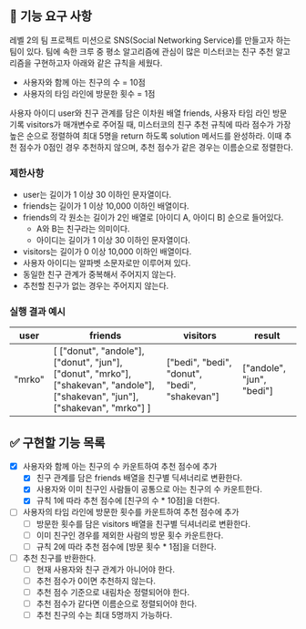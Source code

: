 ## 🚀 기능 요구 사항

레벨 2의 팀 프로젝트 미션으로 SNS(Social Networking Service)를 만들고자 하는 팀이 있다. 팀에 속한 크루 중 평소 알고리즘에 관심이 많은 미스터코는 친구 추천 알고리즘을 구현하고자 아래와 같은 규칙을 세웠다.
- 사용자와 함께 아는 친구의 수 = 10점 
- 사용자의 타임 라인에 방문한 횟수 = 1점

사용자 아이디 user와 친구 관계를 담은 이차원 배열 friends, 사용자 타임 라인 방문 기록 visitors가 매개변수로 주어질 때, 미스터코의 친구 추천 규칙에 따라 점수가 가장 높은 순으로 정렬하여 최대 5명을 return 하도록 solution 메서드를 완성하라. 이때 추천 점수가 0점인 경우 추천하지 않으며, 추천 점수가 같은 경우는 이름순으로 정렬한다.

### 제한사항

- user는 길이가 1 이상 30 이하인 문자열이다.
- friends는 길이가 1 이상 10,000 이하인 배열이다.
- friends의 각 원소는 길이가 2인 배열로 [아이디 A, 아이디 B] 순으로 들어있다.
  - A와 B는 친구라는 의미이다.
  - 아이디는 길이가 1 이상 30 이하인 문자열이다.
- visitors는 길이가 0 이상 10,000 이하인 배열이다.
- 사용자 아이디는 알파벳 소문자로만 이루어져 있다.
- 동일한 친구 관계가 중복해서 주어지지 않는다.
- 추천할 친구가 없는 경우는 주어지지 않는다.

### 실행 결과 예시

| user   | friends                                                                                                                         | visitors                                      | result                    |
| ------ | ------------------------------------------------------------------------------------------------------------------------------- | --------------------------------------------- | ------------------------- |
| "mrko" | [ ["donut", "andole"], ["donut", "jun"], ["donut", "mrko"], ["shakevan", "andole"], ["shakevan", "jun"], ["shakevan", "mrko"] ] | ["bedi", "bedi", "donut", "bedi", "shakevan"] | ["andole", "jun", "bedi"] |

## ✅ 구현할 기능 목록
- [x] 사용자와 함께 아는 친구의 수 카운트하여 추천 점수에 추가
  - [x] 친구 관계를 담은 friends 배열을 친구별 딕셔너리로 변환한다.
  - [x] 사용자와 이미 친구인 사람들이 공통으로 아는 친구의 수 카운트한다.
  - [x] 규칙 1에 따라 추천 점수에 [친구의 수 * 10점]을 더한다.

- [ ] 사용자의 타임 라인에 방문한 횟수를 카운트하여 추천 점수에 추가
  - [ ] 방문한 횟수를 담은 visitors 배열을 친구별 딕셔너리로 변환한다.
  - [ ] 이미 친구인 경우를 제외한 사람의 방문 횟수 카운트한다.
  - [ ] 규칙 2에 따라 추천 점수에 [방문 횟수 * 1점]을 더한다.

- [ ] 추천 친구를 반환한다.
  - [ ] 현재 사용자와 친구 관계가 아니어야 한다.
  - [ ] 추천 점수가 0이면 추천하지 않는다.
  - [ ] 추천 점수 기준으로 내림차순 정렬되어야 한다.
  - [ ] 추천 점수가 같다면 이름순으로 정렬되어야 한다.
  - [ ] 추천 친구의 수는 최대 5명까지 가능하다.